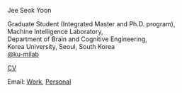 Jee Seok Yoon

Graduate Student (Integrated Master and Ph.D. program),    
Machine Intelligence Laboratory,    
Department of Brain and Cognitive Engineering,    
Korea University, Seoul, South Korea    
[@ku-milab](https://github.com/ku-milab)    

[CV](https://github.com/wltjr1007/wltjr1007.github.io/raw/master/CV_current.pdf)    

Email: [Work](mailto:wltjr1007@korea.ac.kr), [Personal](mailto:admin@jsyoon.kr)

